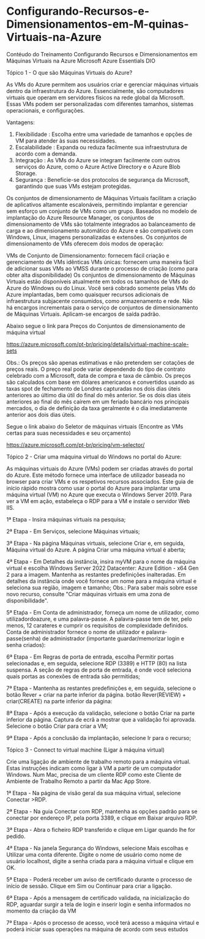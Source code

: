 # Configurando-Recursos-e-Dimensionamentos-em-M-quinas-Virtuais-na-Azure
Contéudo do Treinamento Configurando Recursos e Dimensionamentos em Máquinas Virtuais na Azure Microsoft Azure Essentials DIO 

Tópico 1 - O que são Máquinas Virtuais do Azure?

As VMs do Azure permitem aos usuários criar e gerenciar máquinas virtuais dentro da infraestrutura do Azure. Essencialmente, são computadores virtuais que operam em servidores físicos na rede global da Microsoft. Essas VMs podem ser personalizadas com diferentes tamanhos, sistemas operacionais, e configurações.

Vantagens:

1. Flexibilidade : Escolha entre uma variedade de tamanhos e opções de VM para atender às suas necessidades.
2. Escalabilidade : Expanda ou reduza facilmente sua infraestrutura de acordo com a demanda.
3. Integração : As VMs do Azure se integram facilmente com outros serviços do Azure, como o Azure Active Directory e o Azure Blob Storage.
4. Segurança : Beneficie-se dos protocolos de segurança da Microsoft, garantindo que suas VMs estejam protegidas.

Os conjuntos de dimensionamento de Máquinas Virtuais facilitam a criação de aplicativos altamente escalonáveis, permitindo implantar e gerenciar sem esforço um conjunto de VMs como um grupo. Baseados no modelo de implantação do Azure Resource Manager, os conjuntos de dimensionamento de VMs são totalmente integrados ao balanceamento de carga e ao dimensionamento automático do Azure e são compatíveis com Windows, Linux, imagens personalizadas e extensões. Os conjuntos de dimensionamento de VMs oferecem dois modos de operação:

VMs de Conjunto de Dimensionamento: fornecem fácil criação e gerenciamento de VMs idênticas
VMs únicas: fornecem uma maneira fácil de adicionar suas VMs ao VMSS durante o processo de criação (como para obter alta disponibilidade)
Os conjuntos de dimensionamento de Máquinas Virtuais estão disponíveis atualmente em todos os tamanhos de VMs do Azure do Windows ou do Linux. Você será cobrado somente pelas VMs do Azure implantadas, bem como quaisquer recursos adicionais de infraestrutura subjacente consumidos, como armazenamento e rede. Não há encargos incrementais para o serviço de conjuntos de dimensionamento de Máquinas Virtuais. Aplicam-se encargos de saída padrão.

Abaixo segue o link para Preços do Conjuntos de dimensionamento de máquina virtual 

https://azure.microsoft.com/pt-br/pricing/details/virtual-machine-scale-sets

Obs.: Os preços são apenas estimativas e não pretendem ser cotações de preços reais. O preço real pode variar dependendo do tipo de contrato celebrado com a Microsoft, data de compra e taxa de câmbio. Os preços são calculados com base em dólares americanos e convertidos usando as taxas spot de fechamento de Londres capturadas nos dois dias úteis anteriores ao último dia útil do final do mês anterior. Se os dois dias úteis anteriores ao final do mês caírem em um feriado bancário nos principais mercados, o dia de definição da taxa geralmente é o dia imediatamente anterior aos dois dias úteis.

Segue o link abaixo do Seletor de máquinas virtuais (Encontre as VMs certas para suas necessidades e seu orçamento)

https://azure.microsoft.com/pt-br/pricing/vm-selector/

Tópico 2 - Criar uma máquina virtual do Windows no portal do Azure:

As máquinas virtuais do Azure (VMs) podem ser criadas através do portal do Azure. Este método fornece uma interface de utilizador baseada no browser para criar VMs e os respetivos recursos associados. Este guia de início rápido mostra como usar o portal do Azure para implantar uma máquina virtual (VM) no Azure que executa o Windows Server 2019. Para ver a VM em ação, estabeleça o RDP para a VM e instale o servidor Web IIS.

1ª Etapa - Insira máquinas virtuais na pesquisa;

2ª Etapa - Em Serviços, selecione Máquinas virtuais;

3ª Etapa - Na página Máquinas virtuais, selecione Criar e, em seguida, Máquina virtual do Azure. A página Criar uma máquina virtual é aberta;

4ª Etapa - Em Detalhes da instância, insira myVM para o nome da máquina virtual e escolha Windows Server 2022 Datacenter: Azure Edition - x64 Gen 2 para a imagem. Mantenha as restantes predefinições inalteradas. Em detalhes da instância onde você fornece um nome para a máquina virtual e seleciona sua região, imagem e tamanho;
Obs.: Para saber mais sobre esse novo recurso, consulte "Criar máquinas virtuais em uma zona de disponibilidade". 

5ª Etaṕa - Em Conta de administrador, forneça um nome de utilizador, como utilizadordoazure, e uma palavra-passe. A palavra-passe tem de ter, pelo menos, 12 carateres e cumprir os requisitos de complexidade definidos. Conta de administrador fornece o nome de utilizador e palavra-passe(senha) de administrador (importante guardar/memorizar login e senha criados):

6ª Etapa - Em Regras de porta de entrada, escolha Permitir portas selecionadas e, em seguida, selecione RDP (3389) e HTTP (80) na lista suspensa. A seção de regras de porta de entrada, é onde você seleciona quais portas as conexões de entrada são permitidas;

7ª Etapa - Mantenha as restantes predefinições e, em seguida, selecione o botão Rever + criar na parte inferior da página. botão Rever(REVIEW) + criar(CREATE) na parte inferior da página:

8ª Etapa - Após a execução da validação, selecione o botão Criar na parte inferior da página. Captura de ecrã a mostrar que a validação foi aprovada. Selecione o botão Criar para criar a VM;

9ª Etapa - Após a conclusão da implantação, selecione Ir para o recurso;

Tópico 3 - Connect to virtual machine (Ligar à máquina virtual)

Crie uma ligação de ambiente de trabalho remoto para a máquina virtual. Estas instruções indicam como ligar à VM a partir de um computador Windows. Num Mac, precisa de um cliente RDP como este Cliente de Ambiente de Trabalho Remoto a partir da Mac App Store.

1ª Etapa - Na página de visão geral da sua máquina virtual, selecione Conectar >RDP. 

2ª Etapa - Na guia Conectar com RDP, mantenha as opções padrão para se conectar por endereço IP, pela porta 3389, e clique em Baixar arquivo RDP.

3ª Etapa - Abra o ficheiro RDP transferido e clique em Ligar quando lhe for pedido.

4ª Etapa - Na janela Segurança do Windows, selecione Mais escolhas e Utilizar uma conta diferente. Digite o nome de usuário como nome de usuário localhost\, digite a senha criada para a máquina virtual e clique em OK.

5ª Etapa - Poderá receber um aviso de certificado durante o processo de início de sessão. Clique em Sim ou Continuar para criar a ligação.

6ª Etapa - Após a mensagem de certificado validada, na inicialização do RDP, aguardar surgir a tela de login e inserir login e senha informados no momento da criação da VM

7ª Etapa - Após o processo de acesso, vocẽ terá acesso a máquina virtaul e poderá iniciar suas operações na máquina de acordo com seus estudos

